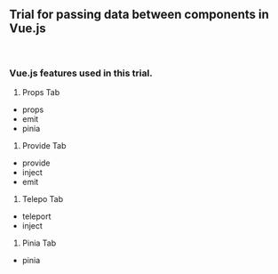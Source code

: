 ## Trial for passing data between components in Vue.js

<br>

### Vue.js features used in this trial.

1. Props Tab

- props
- emit
- pinia

1. Provide Tab

- provide
- inject
- emit

1. Telepo Tab

- teleport
- inject

1. Pinia Tab

- pinia
